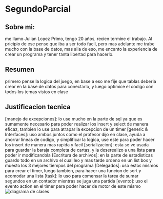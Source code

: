 # SegundoParcial
## Sobre mi:
me llamo Julian Lopez Primo, tengo 20  años, recien termine el trabajo.
Al pricipio de ese pense que iba a ser todo facil, pero mas adelante me trabe mucho con la base de datos, mas alla de eso, me encanto la experiencia de crear un programa y tener tanta libertad para hacerlo.
## Resumen
primero pense la logica del juego, en base a eso me fije que tablas deberia crear en la base de datos para conectarlo, y luego optimice el codigo con todos los temas vistos en clase
## Justificacion tecnica
[manejo de excepciones]: lo use mucho en la parte de sql ya que es sumamente necesario para poder realizar los insert y select de manera eficaz, tambien lo use para atrapar la excepcion de un timer
[generic & Interfaces]: uso ambos juntos como el profesor dijo en clase, ayuda a ahorrar lineas de codigo, y simplificar la logica, use este para poder hacer los insert de manera mas rapida y facil
[serializacion]: esta se ve usada para guardar la baraja completa de cartas, y la deserealizo a una lista para poder ir modificandola
[Escritura de archivos]: en la parte de estadisticas guardo todo en un archivo el cual leo y mas tarde ordeno en un list box y muesto los 3 mejores tiempos del programa
[Delegados]: uso estos mismos para crear el timer, luego tambien, para hacer una funcion de sort y acomodar una lista
[task]: lo uso para comensar la tarea de sumar segundos en un contador mientras se juga una partida
[evento]: uso el evento action en el timer para poder hacer de motor de este mismo
![diagrama de clases](https://user-images.githubusercontent.com/98592297/202175014-98df4d47-a5c7-4bcd-ae0b-c779f4be2fa4.png)
